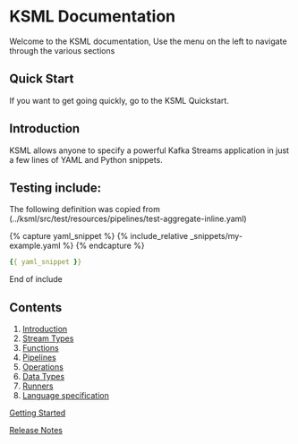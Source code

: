 # KSML Documentation

Welcome to the KSML documentation, Use the menu on the left to navigate through the various sections

## Quick Start

If you want to get going quickly, go to the KSML Quickstart.

## Introduction

KSML allows anyone to specify a powerful Kafka Streams application in just a few lines of YAML and Python snippets.

## Testing include:
The following definition was copied from (../ksml/src/test/resources/pipelines/test-aggregate-inline.yaml)

{% capture yaml_snippet %}
{% include_relative _snippets/my-example.yaml %}
{% endcapture %}

```yaml
{{ yaml_snippet }}
```
End of include


## Contents

1. [Introduction](introduction.md)
2. [Stream Types](streams.md)
3. [Functions](functions.md)
4. [Pipelines](pipelines.md)
5. [Operations](operations.md)
6. [Data Types](types.md)
7. [Runners](runners.md)
8. [Language specification](ksml-language-spec.md)

[Getting Started](quick-start)

[Release Notes](release-notes.md)
